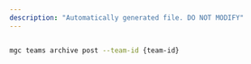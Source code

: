 ```yaml
---
description: "Automatically generated file. DO NOT MODIFY"
---
```


```bash

mgc teams archive post --team-id {team-id}

```